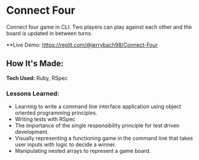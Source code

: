 # Connect Four
Connect four game in CLI. Two players can play against each other and the board is updated in between turns.

**Live Demo: https://replit.com/@jerrybach98/Connect-Four


## How It's Made:

**Tech Used:** Ruby, RSpec

### Lessons Learned:
* Learning to write a command line interface application using object oriented programming principles. 
* Writing tests with RSpec
* The importance of the single responsibility principle for test driven development. 
* Visually representing a functioning game in the command line that takes user inputs with logic to decide a winner. 
* Manipulating nested arrays to represent a game board.